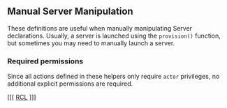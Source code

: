 ## Manual Server Manipulation

These definitions are useful when manually manipulating Server declarations. Usually, a server is launched using the `provision()` function, but sometimes you may need to manually launch a server. 

### Required permissions

Since all actions defined in these helpers only require `actor` privileges, no additional explicit permissions are required.

[[[
[RCL](server.rcl.rb)
]]]
